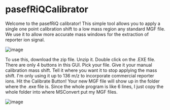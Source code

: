 # pasefRiQCalibrator
Welcome to the pasefRiQ calibrator! This simple tool allows you to apply a single one point calibration shift to a low mass region any standard MGF file. We use it to allow more accurate mass windows for the extraction of reporter ion signal. 

![image](https://user-images.githubusercontent.com/39571544/153672803-12f54505-765f-43dd-b14b-0fac98722998.png)

To use this, download the zip file. Unzip it. Double click on the .EXE file. 
There are only 4 buttons in this GUI.
Pick your file.
Give it your manual calibration mass shift.
Tell it where you want it to stop applying the mass shift. I'm only using it up to 136 m/z to incorporate commercial reporter ions.
Hit the Calibrate Button!
Your new MGF file will show up in the folder where the .exe file is. Since the whole program is like 6 lines, I just copy the whole folder into where MSConvert put my MGF files. 

![image](https://user-images.githubusercontent.com/39571544/153673006-ab26b0d6-fb0c-44f3-8bbc-415432c95e3f.png)



